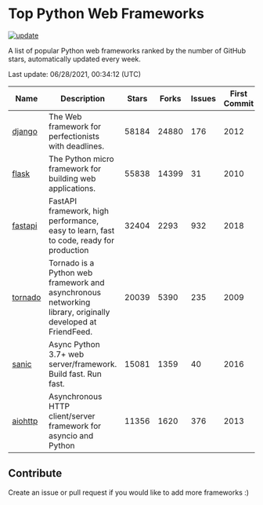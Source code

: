 # Top Python Web Frameworks

[![update](https://github.com/sunnysid3up/python-web-frameworks/actions/workflows/update.yml/badge.svg)](https://github.com/sunnysid3up/python-web-frameworks/actions/workflows/update.yml)

A list of popular Python web frameworks ranked by the number of GitHub stars, automatically updated every week.

Last update: 06/28/2021, 00:34:12 (UTC)

| Name          | Description          | Stars                     | Forks          | Issues               | First Commit        | Last Commit         |
|---------------|----------------------|---------------------------|----------------|----------------------|---------------------|---------------------|
| [django](https://github.com/django/django) | The Web framework for perfectionists with deadlines. | 58184 | 24880 | 176 | 2012 | 2021-06-28 |
| [flask](https://github.com/pallets/flask) | The Python micro framework for building web applications. | 55838 | 14399 | 31 | 2010 | 2021-06-27 |
| [fastapi](https://github.com/tiangolo/fastapi) | FastAPI framework, high performance, easy to learn, fast to code, ready for production | 32404 | 2293 | 932 | 2018 | 2021-06-27 |
| [tornado](https://github.com/tornadoweb/tornado) | Tornado is a Python web framework and asynchronous networking library, originally developed at FriendFeed. | 20039 | 5390 | 235 | 2009 | 2021-06-27 |
| [sanic](https://github.com/sanic-org/sanic) | Async Python 3.7+ web server/framework. Build fast. Run fast. | 15081 | 1359 | 40 | 2016 | 2021-06-27 |
| [aiohttp](https://github.com/aio-libs/aiohttp) | Asynchronous HTTP client/server framework for asyncio and Python | 11356 | 1620 | 376 | 2013 | 2021-06-27 |

## Contribute 

Create an issue or pull request if you would like to add more frameworks :)